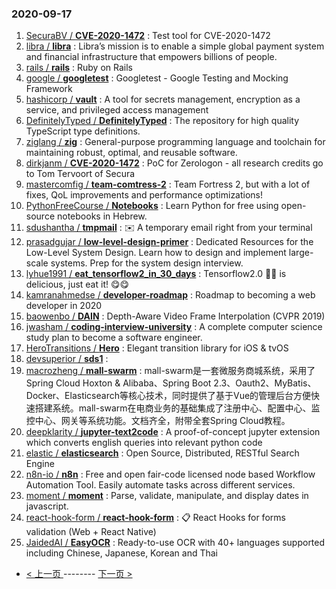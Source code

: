 ### 2020-09-17 
1. [
        SecuraBV /
**CVE-2020-1472**](https://github.com/SecuraBV/CVE-2020-1472) : Test tool for CVE-2020-1472
1. [
        libra /
**libra**](https://github.com/libra/libra) : Libra’s mission is to enable a simple global payment system and financial infrastructure that empowers billions of people.
1. [
        rails /
**rails**](https://github.com/rails/rails) : Ruby on Rails
1. [
        google /
**googletest**](https://github.com/google/googletest) : Googletest - Google Testing and Mocking Framework
1. [
        hashicorp /
**vault**](https://github.com/hashicorp/vault) : A tool for secrets management, encryption as a service, and privileged access management
1. [
        DefinitelyTyped /
**DefinitelyTyped**](https://github.com/DefinitelyTyped/DefinitelyTyped) : The repository for high quality TypeScript type definitions.
1. [
        ziglang /
**zig**](https://github.com/ziglang/zig) : General-purpose programming language and toolchain for maintaining robust, optimal, and reusable software.
1. [
        dirkjanm /
**CVE-2020-1472**](https://github.com/dirkjanm/CVE-2020-1472) : PoC for Zerologon - all research credits go to Tom Tervoort of Secura
1. [
        mastercomfig /
**team-comtress-2**](https://github.com/mastercomfig/team-comtress-2) : Team Fortress 2, but with a lot of fixes, QoL improvements and performance optimizations!
1. [
        PythonFreeCourse /
**Notebooks**](https://github.com/PythonFreeCourse/Notebooks) : Learn Python for free using open-source notebooks in Hebrew.
1. [
        sdushantha /
**tmpmail**](https://github.com/sdushantha/tmpmail) : ✉️ A temporary email right from your terminal
1. [
        prasadgujar /
**low-level-design-primer**](https://github.com/prasadgujar/low-level-design-primer) : Dedicated Resources for the Low-Level System Design. Learn how to design and implement large-scale systems. Prep for the system design interview.
1. [
        lyhue1991 /
**eat_tensorflow2_in_30_days**](https://github.com/lyhue1991/eat_tensorflow2_in_30_days) : Tensorflow2.0 🍎🍊 is delicious, just eat it! 😋😋
1. [
        kamranahmedse /
**developer-roadmap**](https://github.com/kamranahmedse/developer-roadmap) : Roadmap to becoming a web developer in 2020
1. [
        baowenbo /
**DAIN**](https://github.com/baowenbo/DAIN) : Depth-Aware Video Frame Interpolation (CVPR 2019)
1. [
        jwasham /
**coding-interview-university**](https://github.com/jwasham/coding-interview-university) : A complete computer science study plan to become a software engineer.
1. [
        HeroTransitions /
**Hero**](https://github.com/HeroTransitions/Hero) : Elegant transition library for iOS & tvOS
1. [
        devsuperior /
**sds1**](https://github.com/devsuperior/sds1) : 
1. [
        macrozheng /
**mall-swarm**](https://github.com/macrozheng/mall-swarm) : mall-swarm是一套微服务商城系统，采用了 Spring Cloud Hoxton & Alibaba、Spring Boot 2.3、Oauth2、MyBatis、Docker、Elasticsearch等核心技术，同时提供了基于Vue的管理后台方便快速搭建系统。mall-swarm在电商业务的基础集成了注册中心、配置中心、监控中心、网关等系统功能。文档齐全，附带全套Spring Cloud教程。
1. [
        deepklarity /
**jupyter-text2code**](https://github.com/deepklarity/jupyter-text2code) : A proof-of-concept jupyter extension which converts english queries into relevant python code
1. [
        elastic /
**elasticsearch**](https://github.com/elastic/elasticsearch) : Open Source, Distributed, RESTful Search Engine
1. [
        n8n-io /
**n8n**](https://github.com/n8n-io/n8n) : Free and open fair-code licensed node based Workflow Automation Tool. Easily automate tasks across different services.
1. [
        moment /
**moment**](https://github.com/moment/moment) : Parse, validate, manipulate, and display dates in javascript.
1. [
        react-hook-form /
**react-hook-form**](https://github.com/react-hook-form/react-hook-form) : 📋 React Hooks for forms validation (Web + React Native)
1. [
        JaidedAI /
**EasyOCR**](https://github.com/JaidedAI/EasyOCR) : Ready-to-use OCR with 40+ languages supported including Chinese, Japanese, Korean and Thai 

- [ < 上一页 ](https://github.com/able8/github-trending-daily-record/blob/master/2020-09-16.md) -------- [ 下一页 > ](https://github.com/able8/github-trending-daily-record/blob/master/2020-09-18.md)